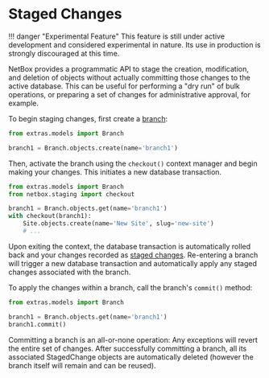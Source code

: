 # Staged Changes

!!! danger "Experimental Feature"
    This feature is still under active development and considered experimental in nature. Its use in production is strongly discouraged at this time.

NetBox provides a programmatic API to stage the creation, modification, and deletion of objects without actually committing those changes to the active database. This can be useful for performing a "dry run" of bulk operations, or preparing a set of changes for administrative approval, for example.

To begin staging changes, first create a [branch](../../models/extras/branch.md):

```python
from extras.models import Branch

branch1 = Branch.objects.create(name='branch1')
```

Then, activate the branch using the `checkout()` context manager and begin making your changes. This initiates a new database transaction.

```python
from extras.models import Branch
from netbox.staging import checkout

branch1 = Branch.objects.get(name='branch1')
with checkout(branch1):
    Site.objects.create(name='New Site', slug='new-site')
    # ...
```

Upon exiting the context, the database transaction is automatically rolled back and your changes recorded as [staged changes](../../models/extras/stagedchange.md). Re-entering a branch will trigger a new database transaction and automatically apply any staged changes associated with the branch.

To apply the changes within a branch, call the branch's `commit()` method:

```python
from extras.models import Branch

branch1 = Branch.objects.get(name='branch1')
branch1.commit()
```

Committing a branch is an all-or-none operation: Any exceptions will revert the entire set of changes. After successfully committing a branch, all its associated StagedChange objects are automatically deleted (however the branch itself will remain and can be reused).
